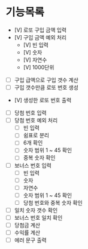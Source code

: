 # 기능목록
- [V] 로또 구입 금액 입력
- [V] 구입 금액 예외 처리
    - [V] 빈 입력
    - [V] 숫자
    - [V] 자연수
    - [V] 1000단위
- [ ] 구입 급액으로 구입 갯수 계산
- [ ] 구입 갯수만큼 로또 번호 생성
- [V] 생성한 로또 번호 출력
- [ ] 당첨 번호 입력
- [ ] 당첨 번호 예외 처리
    - [ ] 빈 입력
    - [ ] 쉼표로 분리
    - [ ] 6개 확인
    - [ ] 숫자 범위 1 ~ 45 확인
    - [ ] 중복 숫자 확인
- [ ] 보너스 번호 입력
    - [ ] 빈 입력
    - [ ] 숫자
    - [ ] 자연수
    - [ ] 숫자 범위 1 ~ 45 확인
    - [ ] 당첨 번호와 중복 숫자 확인
- [ ] 일치 숫자 갯수 확인
- [ ] 보너스 번호 일치 확인
- [ ] 당첨금 계산
- [ ] 수익률 계산
- [ ] 에러 문구 출력